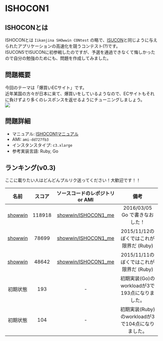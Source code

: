# ISHOCON1
## ISHOCONとは
ISHOCONとは `Iikanjina SHOwwin CONtest` の略で、[ISUCON](http://isucon.net/)と同じように与えられたアプリケーションの高速化を競うコンテスト(?)です。  
ISUCON5でISUCONに初参戦したのですが、予選を通過できなくて悔しかったので自分の勉強のためにも、問題を作成してみました。  

## 問題概要
今回のテーマは「爆買いECサイト」です。  
近年某国の方々が日本に来て、爆買いをしているようなので、ECサイトもそれに負けずより多くのレスポンスを返せるようにチューニングしましょう。  
![](https://raw.githubusercontent.com/showwin/ISHOCON1/master/doc/images/top.png)

## 問題詳細
* マニュアル: [ISHOCON1マニュアル](https://github.com/showwin/ISHOCON1/blob/master/doc/manual.md)
* AMI: `ami-dd727fb3`
* インスタンスタイプ: `c3.xlarge`
* 参考実装言語: Ruby, Go

## ランキング(v0.3)
ここに載りたい人はどんどんプルリク送ってください！大歓迎です！！

|名前|スコア|ソースコードのレポジトリ or AMI|備考|
|:--:|:--:|:--:|:--:|
| [showwin](https://twitter.com/showwin) | 118918 | [showwin/ISHOCON1_me](https://github.com/showwin/ISHOCON1_me/commits/golang) | 2016/03/05 Go で書きなおした！ |
|[showwin](https://twitter.com/showwin)|78699|[showwin/ISHOCON1_me](https://github.com/showwin/ISHOCON1_me/tree/dc7273d6cfdc90edb43d9490e7538ec63f06a99e)|2015/11/12のぼくではこれが限界だ (Ruby)|
|[showwin](https://twitter.com/showwin)|48642|[showwin/ISHOCON1_me](https://github.com/showwin/ISHOCON1_me/tree/c04b20faee30a5aeb315c33bee6ad8b4c7d87ce7)|2015/11/11のぼくではこれが限界だ (Ruby)|
|初期状態|193|-|初期実装(Go)のworkloadが3で193点になりました。|
|初期状態|104|-|初期実装(Ruby)のworkloadが3で104点になりました。|
